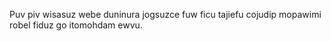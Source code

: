 Puv piv wisasuz webe duninura jogsuzce fuw ficu tajiefu cojudip mopawimi robel fiduz go itomohdam ewvu.